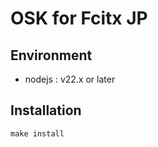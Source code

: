 # OSK for Fcitx JP

## Environment
- nodejs : v22.x or later

## Installation
```console
make install
```